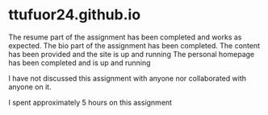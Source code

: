 # ttufuor24.github.io

The resume part of the assignment has been completed and works as expected.
The bio part of the assignment has been completed. The content has been provided and the site is up and running
The personal homepage has been completed and is up and running

I have not discussed this assignment with anyone nor collaborated with anyone on it.

I spent approximately 5 hours on this assignment

